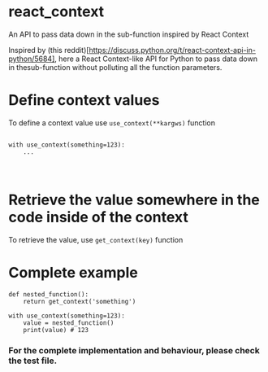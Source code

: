 
# react_context

An API to pass data down in the sub-function inspired by React Context


Inspired by (this reddit)[https://discuss.python.org/t/react-context-api-in-python/5684], here a React Context-like API for Python to pass data down in thesub-function without polluting all the function parameters.

# Define context values

To define a context value use `use_context(**kargws)` function

```

with use_context(something=123):
    ...

```
​
# Retrieve the value somewhere in the code inside of the context

To retrieve the value, use `get_context(key)` function

# Complete example

```
def nested_function():
    return get_context('something')

with use_context(something=123):
    value = nested_function()
    print(value) # 123
```

### For the complete implementation and behaviour, please check the test file.
